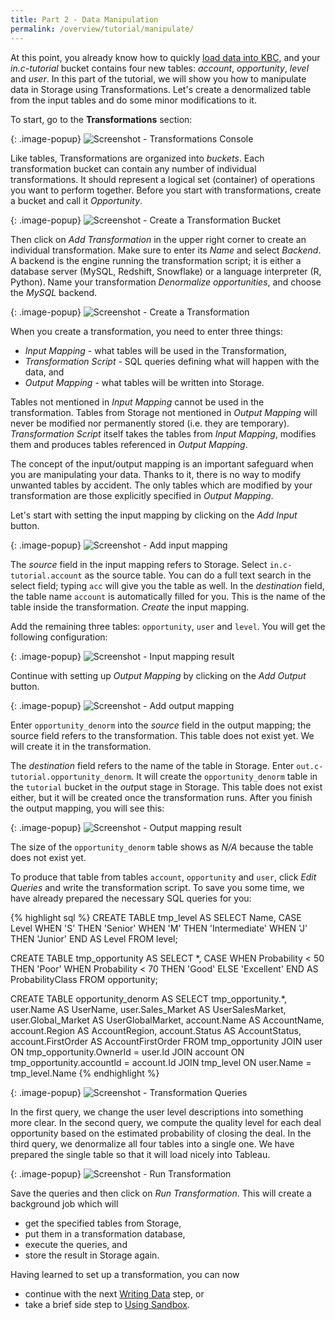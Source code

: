 ```yaml
---
title: Part 2 - Data Manipulation
permalink: /overview/tutorial/manipulate/
---
```


At this point, you already know how to quickly [load data into KBC](/overview/tutorial/load/),
and your *in.c-tutorial* bucket contains four new tables: *account*, *opportunity*, *level* and *user*. 
In this part of the tutorial, we will show you how to manipulate data in Storage using Transformations. 
Let's create a denormalized table from the input tables and do some minor modifications to it.

To start, go to the **Transformations** section:

{: .image-popup}
![Screenshot - Transformations Console](/overview/tutorial/manipulate/transformations-intro.png)

Like tables, Transformations are organized into *buckets*. Each transformation bucket can contain any number
of individual transformations. It should represent a logical set (container) of operations you want to perform together.
Before you start with transformations, create a bucket and call it *Opportunity*. 

{: .image-popup}
![Screenshot - Create a Transformation Bucket](/overview/tutorial/manipulate/transformations-create-bucket.png)

Then click on *Add Transformation* in the upper right corner to create an individual transformation. 
Make sure to enter its *Name* and select *Backend*. A backend is the engine running the transformation script;
it is either a database server (MySQL, Redshift, Snowflake) or a language interpreter (R, Python). 
Name your transformation *Denormalize opportunities*, and choose the *MySQL* backend.

{: .image-popup}
![Screenshot - Create a Transformation](/overview/tutorial/manipulate/transformations-create.png)

When you create a transformation, you need to enter three things:

- *Input Mapping* - what tables will be used in the Transformation,  
- *Transformation Script* - SQL queries defining what will happen with the data, and 
- *Output Mapping* - what tables will be written into Storage.

Tables not mentioned in *Input Mapping* cannot be used in the transformation. 
Tables from Storage not mentioned in *Output Mapping* will never be modified nor permanently stored (i.e. they are temporary). 
*Transformation Script* itself takes the tables from *Input Mapping*, modifies them and produces tables referenced in *Output Mapping*.

The concept of the input/output mapping is an important safeguard when you are manipulating your data. 
Thanks to it, there is no way to modify unwanted tables by accident. 
The only tables which are modified by your transformation are those explicitly specified in *Output Mapping*.  

Let's start with setting the input mapping by clicking on the *Add Input* button.

{: .image-popup}
![Screenshot - Add input mapping](/overview/tutorial/manipulate/transformation-input.png)

The *source* field in the input mapping refers to Storage. Select `in.c-tutorial.account` as the source table. 
You can do a full text search in the select field; typing `acc` will give you the table as well. 
In the *destination* field, the table name `account` is automatically filled for you. 
This is the name of the table inside the transformation. *Create* the input mapping.

Add the remaining three tables: `opportunity`, `user` and `level`. You will get the following configuration:

{: .image-popup}
![Screenshot - Input mapping result](/overview/tutorial/manipulate/transformation-input-end.png)

Continue with setting up *Output Mapping* by clicking on the *Add Output* button.

{: .image-popup}
![Screenshot - Add output mapping](/overview/tutorial/manipulate/transformation-output.png)

Enter `opportunity_denorm` into the *source* field in the output mapping; the source field refers to the transformation.
This table does not exist yet. We will create it in the transformation.

The *destination* field refers to the name of the table in Storage. Enter `out.c-tutorial.opportunity_denorm`. 
It will create the `opportunity_denorm` table in the `tutorial` bucket in the *out*put stage in Storage. 
This table does not exist either, but it will be created once the transformation runs. 
After you finish the output mapping, you will see this:

{: .image-popup}
![Screenshot - Output mapping result](/overview/tutorial/manipulate/transformation-output-end.png)

The size of the `opportunity_denorm` table shows as *N/A* because the table does not exist yet.

To produce that table from tables `account`, `opportunity` and `user`, click *Edit Queries* and write the transformation script. 
To save you some time, we have already prepared the necessary SQL queries for you:

{% highlight sql %}
CREATE TABLE tmp_level AS 
    SELECT Name, CASE Level 
        WHEN 'S' THEN 'Senior'
        WHEN 'M' THEN 'Intermediate'
        WHEN 'J' THEN 'Junior' END AS Level
    FROM level;

CREATE TABLE tmp_opportunity AS 
    SELECT *, CASE 
        WHEN Probability < 50 THEN 'Poor'
        WHEN Probability < 70 THEN 'Good'
        ELSE 'Excellent' END AS ProbabilityClass
    FROM opportunity;

CREATE TABLE opportunity_denorm AS 
    SELECT tmp_opportunity.*, 
        user.Name AS UserName, user.Sales_Market AS UserSalesMarket, 
        user.Global_Market AS UserGlobalMarket,
        account.Name AS AccountName, account.Region AS AccountRegion, 
        account.Status AS AccountStatus, account.FirstOrder AS AccountFirstOrder
    FROM tmp_opportunity 
        JOIN user ON tmp_opportunity.OwnerId = user.Id
        JOIN account ON tmp_opportunity.accountId = account.Id
        JOIN tmp_level ON user.Name = tmp_level.Name
{% endhighlight %}

{: .image-popup}
![Screenshot - Transformation Queries](/overview/tutorial/manipulate/transformation-queries.png)

In the first query, we change the user level descriptions into something more clear. 
In the second query, we compute the quality level for each deal opportunity based on the estimated probability of closing the deal. 
In the third query, we denormalize all four tables into a single one. 
We have prepared the single table so that it will load nicely into Tableau.

{: .image-popup}
![Screenshot - Run Transformation](/overview/tutorial/manipulate/transformations-intro-3.png)


Save the queries and then click on *Run Transformation*. This will create a background job which will 

- get the specified tables from Storage,
- put them in a transformation database, 
- execute the queries, and 
- store the result in Storage again. 

Having learned to set up a transformation, you can now
  
- continue with the next [Writing Data](/overview/tutorial/write/) step, or
- take a brief side step to [Using Sandbox](/overview/tutorial/manipulate/sandbox/).
